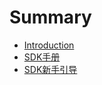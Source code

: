 # Summary

* [Introduction](README.md)
* [SDK手册](.cn/sdkshouce_md.md)
* [SDK新手引导](cn/what-is-cassia-sdk.md)

